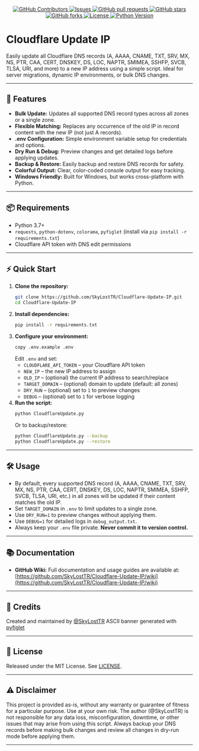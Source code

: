 <p align="center" dir="auto">
   <a href="https://github.com/SkyLostTR/Cloudflare-Update-IP/graphs/contributors">
     <img alt="GitHub Contributors" src="https://img.shields.io/github/contributors/SkyLostTR/Cloudflare-Update-IP" style="max-width: 100%;">
   </a>
   <a href="https://github.com/SkyLostTR/Cloudflare-Update-IP/issues">
     <img alt="Issues" src="https://img.shields.io/github/issues/SkyLostTR/Cloudflare-Update-IP?color=0088ff" style="max-width: 100%;">
   </a>
   <a href="https://github.com/SkyLostTR/Cloudflare-Update-IP/pulls">
     <img alt="GitHub pull requests" src="https://img.shields.io/github/issues-pr/SkyLostTR/Cloudflare-Update-IP?color=0088ff" style="max-width: 100%;">
   </a>
   <a href="https://github.com/SkyLostTR/Cloudflare-Update-IP/stargazers">
     <img alt="GitHub stars" src="https://img.shields.io/github/stars/SkyLostTR/Cloudflare-Update-IP?color=yellow" style="max-width: 100%;">
   </a>
   <a href="https://github.com/SkyLostTR/Cloudflare-Update-IP/network/members">
     <img alt="GitHub forks" src="https://img.shields.io/github/forks/SkyLostTR/Cloudflare-Update-IP?color=orange" style="max-width: 100%;">
   </a>
   <a href="https://github.com/SkyLostTR/Cloudflare-Update-IP/blob/main/LICENSE">
     <img alt="License" src="https://img.shields.io/github/license/SkyLostTR/Cloudflare-Update-IP?color=blue" style="max-width: 100%;">
   </a>
   <a href="https://pypi.org/project/requests/">
     <img alt="Python Version" src="https://img.shields.io/badge/python-3.7%2B-blue.svg" style="max-width: 100%;">
   </a>
</p>

# Cloudflare Update IP

Easily update all Cloudflare DNS records (A, AAAA, CNAME, TXT, SRV, MX, NS, PTR, CAA, CERT, DNSKEY, DS, LOC, NAPTR, SMIMEA, SSHFP, SVCB, TLSA, URI, and more) to a new IP address using a simple script. Ideal for server migrations, dynamic IP environments, or bulk DNS changes.

---

## 🚀 Features

- **Bulk Update:** Updates all supported DNS record types across all zones or a single zone.
- **Flexible Matching:** Replaces any occurrence of the old IP in record content with the new IP (not just A records).
- **.env Configuration:** Simple environment variable setup for credentials and options.
- **Dry Run & Debug:** Preview changes and get detailed logs before applying updates.
- **Backup & Restore:** Easily backup and restore DNS records for safety.
- **Colorful Output:** Clear, color-coded console output for easy tracking.
- **Windows Friendly:** Built for Windows, but works cross-platform with Python.

---

## 📦 Requirements

- Python 3.7+
- `requests`, `python-dotenv`, `colorama`, `pyfiglet` (install via `pip install -r requirements.txt`)
- Cloudflare API token with DNS edit permissions

---

## ⚡ Quick Start

1. **Clone the repository:**
   ```sh
   git clone https://github.com/SkyLostTR/Cloudflare-Update-IP.git
   cd Cloudflare-Update-IP
   ```
2. **Install dependencies:**
   ```sh
   pip install -r requirements.txt
   ```
3. **Configure your environment:**
   ```sh
   copy .env.example .env
   ```
   Edit `.env` and set:
   - `CLOUDFLARE_API_TOKEN` – your Cloudflare API token
   - `NEW_IP` – the new IP address to assign
   - `OLD_IP` – (optional) the current IP address to search/replace
   - `TARGET_DOMAIN` – (optional) domain to update (default: all zones)
   - `DRY_RUN` – (optional) set to `1` to preview changes
   - `DEBUG` – (optional) set to `1` for verbose logging
4. **Run the script:**
   ```sh
   python CloudflareUpdate.py
   ```
   Or to backup/restore:
   ```sh
   python CloudflareUpdate.py --backup
   python CloudflareUpdate.py --restore
   ```

---

## 🛠️ Usage

- By default, every supported DNS record (A, AAAA, CNAME, TXT, SRV, MX, NS, PTR, CAA, CERT, DNSKEY, DS, LOC, NAPTR, SMIMEA, SSHFP, SVCB, TLSA, URI, etc.) in all zones will be updated if their content matches the old IP.
- Set `TARGET_DOMAIN` in `.env` to limit updates to a single zone.
- Use `DRY_RUN=1` to preview changes without applying them.
- Use `DEBUG=1` for detailed logs in `debug_output.txt`.
- Always keep your `.env` file private. **Never commit it to version control.**

---

## 📚 Documentation

- **GitHub Wiki:** Full documentation and usage guides are available at: [https://github.com/SkyLostTR/Cloudflare-Update-IP/wiki](https://github.com/SkyLostTR/Cloudflare-Update-IP/wiki)

---

## 🙏 Credits

Created and maintained by [@SkyLostTR](https://github.com/SkyLostTR)
ASCII banner generated with [pyfiglet](https://pypi.org/project/pyfiglet/)

---

## 🪪 License

Released under the MIT License. See [LICENSE](LICENSE).

---

## ⚠️ Disclaimer

This project is provided as-is, without any warranty or guarantee of fitness for a particular purpose. Use at your own risk. The author (@SkyLostTR) is not responsible for any data loss, misconfiguration, downtime, or other issues that may arise from using this script. Always backup your DNS records before making bulk changes and review all changes in dry-run mode before applying them.

---

